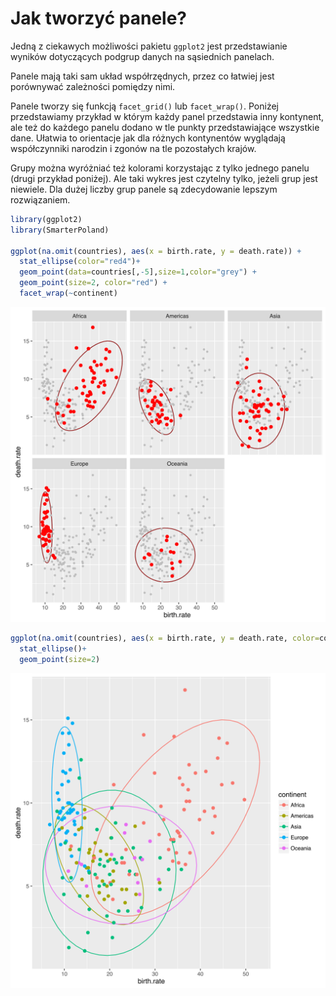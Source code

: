 # Jak tworzyć panele?

Jedną z ciekawych możliwości pakietu `ggplot2` jest przedstawianie wyników dotyczących podgrup danych na sąsiednich panelach.

Panele mają taki sam układ współrzędnych, przez co łatwiej jest porównywać zależności pomiędzy nimi.

Panele tworzy się funkcją `facet_grid()` lub `facet_wrap()`. Poniżej przedstawiamy przykład w którym każdy panel przedstawia inny kontynent, ale też do każdego panelu dodano w tle punkty przedstawiające wszystkie dane. Ułatwia to orientacje jak dla różnych kontynentów wyglądają współczynniki narodzin i zgonów na tle pozostałych krajów.

Grupy można wyróżniać też kolorami korzystając z tylko jednego panelu (drugi przykład poniżej). Ale taki wykres jest czytelny tylko, jeżeli grup jest niewiele. Dla dużej liczby grup panele są zdecydowanie lepszym rozwiązaniem.


```r
library(ggplot2)
library(SmarterPoland)

ggplot(na.omit(countries), aes(x = birth.rate, y = death.rate)) +
  stat_ellipse(color="red4")+
  geom_point(data=countries[,-5],size=1,color="grey") +
  geom_point(size=2, color="red") + 
  facet_wrap(~continent)
```

![plot of chunk mapowania6](figure/mapowania6-1.svg)

```r
ggplot(na.omit(countries), aes(x = birth.rate, y = death.rate, color=continent)) +
  stat_ellipse()+
  geom_point(size=2)
```

![plot of chunk mapowania6](figure/mapowania6-2.svg)
